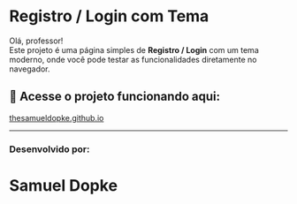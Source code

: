 # Registro / Login com Tema

Olá, professor!  
Este projeto é uma página simples de **Registro / Login** com um tema moderno, onde você pode testar as funcionalidades diretamente no navegador.

## 🔗 Acesse o projeto funcionando aqui:  
[thesamueldopke.github.io](https://thesamueldopke.github.io)

---

### Desenvolvido por:  
# **Samuel Dopke**
